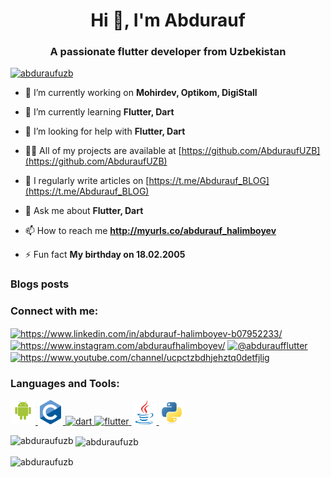 <h1 align="center">Hi 👋, I'm Abdurauf</h1>
<h3 align="center">A passionate flutter developer from Uzbekistan</h3>

<p align="left"> <a href="https://github.com/ryo-ma/github-profile-trophy"><img src="https://github-profile-trophy.vercel.app/?username=abduraufuzb" alt="abduraufuzb" /></a> </p>

- 🔭 I’m currently working on **Mohirdev, Optikom, DigiStall**

- 🌱 I’m currently learning **Flutter, Dart**

- 🤝 I’m looking for help with **Flutter, Dart**

- 👨‍💻 All of my projects are available at [https://github.com/AbduraufUZB](https://github.com/AbduraufUZB)

- 📝 I regularly write articles on [https://t.me/Abdurauf_BLOG](https://t.me/Abdurauf_BLOG)

- 💬 Ask me about **Flutter, Dart**

- 📫 How to reach me **http://myurls.co/abdurauf_halimboyev**

- ⚡ Fun fact **My birthday on 18.02.2005**

### Blogs posts
<!-- BLOG-POST-LIST:START -->
<!-- BLOG-POST-LIST:END -->

<h3 align="left">Connect with me:</h3>
<p align="left">
<a href="https://linkedin.com/in/https://www.linkedin.com/in/abdurauf-halimboyev-b07952233/" target="blank"><img align="center" src="https://raw.githubusercontent.com/rahuldkjain/github-profile-readme-generator/master/src/images/icons/Social/linked-in-alt.svg" alt="https://www.linkedin.com/in/abdurauf-halimboyev-b07952233/" height="30" width="40" /></a>
<a href="https://instagram.com/https://www.instagram.com/abduraufhalimboyev/" target="blank"><img align="center" src="https://raw.githubusercontent.com/rahuldkjain/github-profile-readme-generator/master/src/images/icons/Social/instagram.svg" alt="https://www.instagram.com/abduraufhalimboyev/" height="30" width="40" /></a>
<a href="https://medium.com/@abduraufflutter" target="blank"><img align="center" src="https://raw.githubusercontent.com/rahuldkjain/github-profile-readme-generator/master/src/images/icons/Social/medium.svg" alt="@abduraufflutter" height="30" width="40" /></a>
<a href="https://www.youtube.com/c/https://www.youtube.com/channel/ucpctzbdhjehztq0detfjlig" target="blank"><img align="center" src="https://raw.githubusercontent.com/rahuldkjain/github-profile-readme-generator/master/src/images/icons/Social/youtube.svg" alt="https://www.youtube.com/channel/ucpctzbdhjehztq0detfjlig" height="30" width="40" /></a>
</p>

<h3 align="left">Languages and Tools:</h3>
<p align="left"> <a href="https://developer.android.com" target="_blank" rel="noreferrer"> <img src="https://raw.githubusercontent.com/devicons/devicon/master/icons/android/android-original-wordmark.svg" alt="android" width="40" height="40"/> </a> <a href="https://www.cprogramming.com/" target="_blank" rel="noreferrer"> <img src="https://raw.githubusercontent.com/devicons/devicon/master/icons/c/c-original.svg" alt="c" width="40" height="40"/> </a> <a href="https://dart.dev" target="_blank" rel="noreferrer"> <img src="https://www.vectorlogo.zone/logos/dartlang/dartlang-icon.svg" alt="dart" width="40" height="40"/> </a> <a href="https://flutter.dev" target="_blank" rel="noreferrer"> <img src="https://www.vectorlogo.zone/logos/flutterio/flutterio-icon.svg" alt="flutter" width="40" height="40"/> </a> <a href="https://www.java.com" target="_blank" rel="noreferrer"> <img src="https://raw.githubusercontent.com/devicons/devicon/master/icons/java/java-original.svg" alt="java" width="40" height="40"/> </a> <a href="https://www.python.org" target="_blank" rel="noreferrer"> <img src="https://raw.githubusercontent.com/devicons/devicon/master/icons/python/python-original.svg" alt="python" width="40" height="40"/> </a> </p>

<p><img align="left" src="https://github-readme-stats.vercel.app/api/top-langs?username=abduraufuzb&show_icons=true&title_color=ffffff&icon_color=bb2acf&text_color=daf7dc&bg_color=151515"" alt="abduraufuzb" /></p>

<p>&nbsp;<img align="center" src="https://github-readme-stats.vercel.app/api?username=abduraufuzb&show_icons=true&title_color=ffffff&icon_color=bb2acf&text_color=daf7dc&bg_color=151515"" alt="abduraufuzb" /></p>

<p><img align="center" src="https://github-readme-streak-stats.herokuapp.com/?user=abduraufuzb&" alt="abduraufuzb" /></p>

